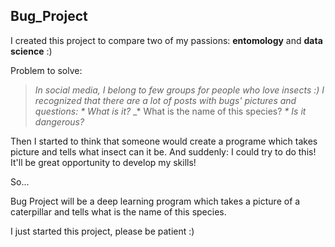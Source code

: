 ## Bug_Project

I created this project to compare two of my passions: **entomology** and **data science** :) 

Problem to solve:

>_In social media, I belong to few groups for people who love insects :) 
I recognized that there are a lot of posts with bugs' pictures and questions:_ 
_* What is it?_ 
_* What is the name of this species? 
_* Is it dangerous?_

Then I started to think that someone would create a programe which takes picture and tells what insect can it be. And suddenly: I could try to do this! It'll be great opportunity to develop my skills!

So...

Bug Project will be a deep learning program which takes a picture of a caterpillar and tells what is the name of this species.

I just started this project, please be patient :)